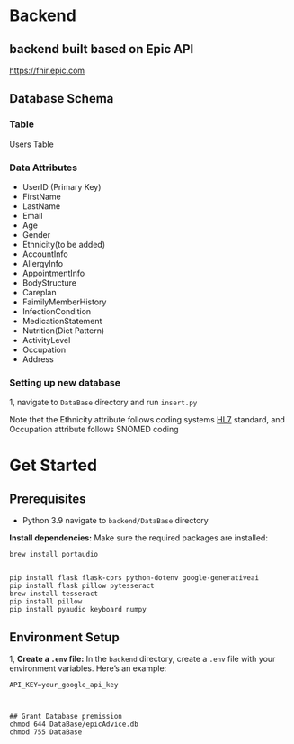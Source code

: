 # Backend

## backend built based on Epic API
https://fhir.epic.com

## Database Schema

### Table
Users Table

### Data Attributes
 - UserID (Primary Key)
 - FirstName
 - LastName
 - Email
 - Age
 - Gender
 - Ethnicity(to be added)
 - AccountInfo
 - AllergyInfo
 - AppointmentInfo
 - BodyStructure     
 - Careplan
 - FaimilyMemberHistory
 - InfectionCondition
 - MedicationStatement
 - Nutrition(Diet Pattern)
 - ActivityLevel 
 - Occupation                  
 - Address              

### Setting up new database
   1, navigate to `DataBase` directory and run `insert.py`            
                                                          
                       
       

 Note thet the Ethnicity attribute follows coding systems [HL7](https://terminology.hl7.org/CodeSystem-v3-Ethnicity.html) standard, and Occupation attribute follows SNOMED coding


 # Get Started 
 ## Prerequisites
- Python 3.9 
 navigate to `backend/DataBase` directory

 **Install dependencies:**
    Make sure the required packages are installed:

    brew install portaudio


    pip install flask flask-cors python-dotenv google-generativeai
    pip install flask pillow pytesseract
    brew install tesseract
    pip install pillow
    pip install pyaudio keyboard numpy
    


## Environment Setup


1, **Create a `.env` file:**
   In the `backend` directory, create a `.env` file with your environment variables. Here’s an example:

   ```plaintext
   API_KEY=your_google_api_key



## Grant Database premission
chmod 644 DataBase/epicAdvice.db
chmod 755 DataBase




